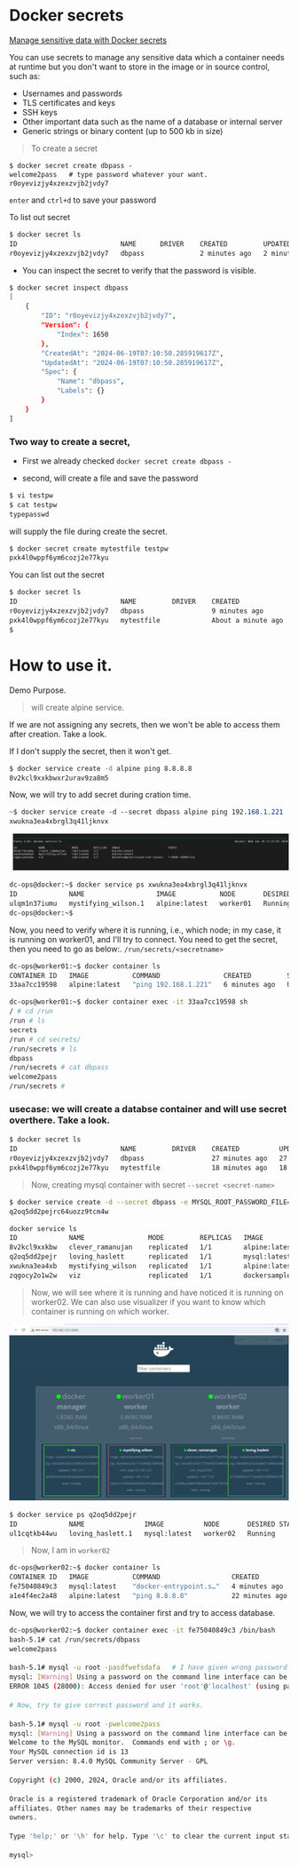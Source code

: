 # Docker secrets

[Manage sensitive data with Docker secrets](https://docs.docker.com/engine/swarm/secrets/)


You can use secrets to manage any sensitive data which a container needs at runtime but you don't want to store in the image or in source control, such as:

- Usernames and passwords
- TLS certificates and keys
- SSH keys
- Other important data such as the name of a database or internal server
- Generic strings or binary content (up to 500 kb in size)

> To create a secret

```
$ docker secret create dbpass -
welcome2pass   # type password whatever your want.
r0oyevizjy4xzexzvjb2jvdy7
```
```enter``` and ```ctrl+d``` to save your password

To list out secret 
```bash
$ docker secret ls
ID                          NAME      DRIVER    CREATED         UPDATED
r0oyevizjy4xzexzvjb2jvdy7   dbpass              2 minutes ago   2 minutes ago
```

- You can inspect the secret to verify that the password is visible.

```bash
$ docker secret inspect dbpass
[
    {
        "ID": "r0oyevizjy4xzexzvjb2jvdy7",
        "Version": {
            "Index": 1650
        },
        "CreatedAt": "2024-06-19T07:10:50.285919617Z",
        "UpdatedAt": "2024-06-19T07:10:50.285919617Z",
        "Spec": {
            "Name": "dbpass",
            "Labels": {}
        }
    }
]
```

### Two way to create a secret, 
- First we already checked ```docker secret create dbpass -```

- second, will create a file and save the password 
```css
$ vi testpw
$ cat testpw
typepasswd
```
will supply the file during create the secret.
```bash
$ docker secret create mytestfile testpw
pxk4l0wppf6ym6cozj2e77kyu
```

You can list out the secret
```bash
$ docker secret ls
ID                          NAME         DRIVER    CREATED              UPDATED
r0oyevizjy4xzexzvjb2jvdy7   dbpass                 9 minutes ago        9 minutes ago
pxk4l0wppf6ym6cozj2e77kyu   mytestfile             About a minute ago   About a minute ago
$
```

# How to use it.

Demo Purpose.
> will create alpine service.

If we are not assigning any secrets, then we won't be able to access them after creation. Take a look.

If I don't supply the secret, then it won't get.

```bash
$ docker service create -d alpine ping 8.8.8.8
8v2kcl9xxkbwxr2urav9za8m5
```

Now, we will try to add secret during cration time.
```css
~$ docker service create -d --secret dbpass alpine ping 192.168.1.221
xwukna3ea4xbrgl3q41ljknvx
```
![alt text](image.png)

```bash
dc-ops@docker:~$ docker service ps xwukna3ea4xbrgl3q41ljknvx
ID             NAME                  IMAGE           NODE       DESIRED STATE   CURRENT STATE                ERROR     PORTS
ulqm1n37iumu   mystifying_wilson.1   alpine:latest   worker01   Running         Running about a minute ago
dc-ops@docker:~$
```

Now, you need to verify where it is running, i.e., which node; in my case, it is running on worker01, and I'll try to connect. You need to get the secret, then you need to go as below:.
```/run/secrets/<secretname>```

```bash
dc-ops@worker01:~$ docker container ls
CONTAINER ID   IMAGE           COMMAND                CREATED         STATUS         PORTS     NAMES
33aa7cc19598   alpine:latest   "ping 192.168.1.221"   6 minutes ago   Up 6 minutes             mystifying_wilson.1.ulqm1n37iumu1vwaddsshnt8i

```
```bash
dc-ops@worker01:~$ docker container exec -it 33aa7cc19598 sh
/ # cd /run
/run # ls
secrets
/run # cd secrets/
/run/secrets # ls
dbpass
/run/secrets # cat dbpass
welcome2pass
/run/secrets #
```

### usecase: we will create a databse container and will use secret overthere. Take a look.

```bash
$ docker secret ls
ID                          NAME         DRIVER    CREATED          UPDATED
r0oyevizjy4xzexzvjb2jvdy7   dbpass                 27 minutes ago   27 minutes ago
pxk4l0wppf6ym6cozj2e77kyu   mytestfile             18 minutes ago   18 minutes ago
```

> Now, creating mysql container with secret ```--secret <secret-name>```

```bash
$ docker service create -d --secret dbpass -e MYSQL_ROOT_PASSWORD_FILE=/run/secrets/dbpass mysql
q2oq5dd2pejrc64uozz9tcm4w
```
```bash
docker service ls
ID             NAME                MODE         REPLICAS   IMAGE                             PORTS
8v2kcl9xxkbw   clever_ramanujan    replicated   1/1        alpine:latest
q2oq5dd2pejr   loving_haslett      replicated   1/1        mysql:latest
xwukna3ea4xb   mystifying_wilson   replicated   1/1        alpine:latest
zqgocy2o1w2w   viz                 replicated   1/1        dockersamples/visualizer:latest   *:8080->8080/tcp
```
> Now, we will see where it is running and have noticed it is running on worker02. We can also use visualizer if you want to know which container is running on which worker.

![alt text](image-1.png)

```bash
$ docker service ps q2oq5dd2pejr
ID             NAME               IMAGE          NODE       DESIRED STATE   CURRENT STATE            ERROR     PORTS
ul1cqtkb44wu   loving_haslett.1   mysql:latest   worker02   Running         Running 18 seconds ago
```

> Now, I am in ```worker02```
```bash
dc-ops@worker02:~$ docker container ls
CONTAINER ID   IMAGE           COMMAND                  CREATED          STATUS          PORTS                 NAMES
fe75040849c3   mysql:latest    "docker-entrypoint.s…"   4 minutes ago    Up 4 minutes    3306/tcp, 33060/tcp   loving_haslett.1.ul1cqtkb44wueqx4yyoqfjlf9
a1e4f4ec2a48   alpine:latest   "ping 8.8.8.8"           22 minutes ago   Up 22 minutes                         clever_ramanujan.1.4uzwpgdu4rbv72spb1ufp5elo
```

Now, we will try to access the container first and try to access database.
```bash
dc-ops@worker02:~$ docker container exec -it fe75040849c3 /bin/bash
bash-5.1# cat /run/secrets/dbpass
welcome2pass

bash-5.1# mysql -u root -pasdfwefsdafa   # I have given wrong password to verify that it is accepting wrong password or not.
mysql: [Warning] Using a password on the command line interface can be insecure.
ERROR 1045 (28000): Access denied for user 'root'@'localhost' (using password: YES)

# Now, try to give correct password and it works.

bash-5.1# mysql -u root -pwelcome2pass
mysql: [Warning] Using a password on the command line interface can be insecure.
Welcome to the MySQL monitor.  Commands end with ; or \g.
Your MySQL connection id is 13
Server version: 8.4.0 MySQL Community Server - GPL

Copyright (c) 2000, 2024, Oracle and/or its affiliates.

Oracle is a registered trademark of Oracle Corporation and/or its
affiliates. Other names may be trademarks of their respective
owners.

Type 'help;' or '\h' for help. Type '\c' to clear the current input statement.

mysql>
```

